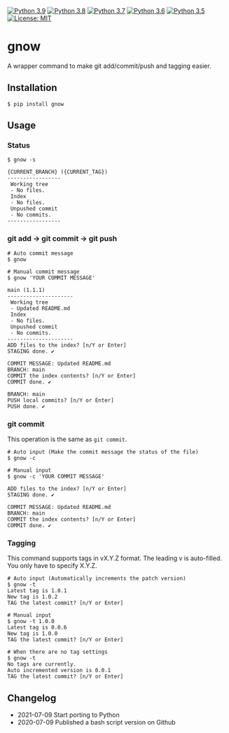 [![Python 3.9](https://github.com/addshlab/gnow/actions/workflows/python39.yml/badge.svg)](https://github.com/addshlab/gnow/actions/workflows/python39.yml)
[![Python 3.8](https://github.com/addshlab/gnow/actions/workflows/python38.yml/badge.svg)](https://github.com/addshlab/gnow/actions/workflows/python38.yml)
[![Python 3.7](https://github.com/addshlab/gnow/actions/workflows/python37.yml/badge.svg)](https://github.com/addshlab/gnow/actions/workflows/python37.yml)
[![Python 3.6](https://github.com/addshlab/gnow/actions/workflows/python36.yml/badge.svg)](https://github.com/addshlab/gnow/actions/workflows/python36.yml)
[![Python 3.5](https://github.com/addshlab/gnow/actions/workflows/python35.yml/badge.svg)](https://github.com/addshlab/gnow/actions/workflows/python35.yml)
[![License: MIT](https://img.shields.io/badge/License-MIT-yellow.svg)](https://opensource.org/licenses/MIT)

# gnow

A wrapper command to make git add/commit/push and tagging easier.

## Installation

```
$ pip install gnow
```

## Usage

### Status

```
$ gnow -s

{CURRENT_BRANCH} ({CURRENT_TAG})
-----------------
 Working tree
 - No files.
 Index
 - No files.
 Unpushed commit
 - No commits.
-----------------
```

### git add -> git commit -> git push

```
# Auto commit message
$ gnow

# Manual commit message
$ gnow 'YOUR COMMIT MESSAGE'

main (1.1.1)
---------------------
 Working tree
 - Updated README.md
 Index
 - No files.
 Unpushed commit
 - No commits.
---------------------
ADD files to the index? [n/Y or Enter]
STAGING done. ✔

COMMIT MESSAGE: Updated README.md
BRANCH: main
COMMIT the index contents? [n/Y or Enter]
COMMIT done. ✔

BRANCH: main
PUSH local commits? [n/Y or Enter]
PUSH done. ✔
```

### git commit

This operation is the same as `git commit`.

```
# Auto input (Make the commit message the status of the file)
$ gnow -c

# Manual input
$ gnow -c 'YOUR COMMIT MESSAGE'

ADD files to the index? [n/Y or Enter]
STAGING done. ✔

COMMIT MESSAGE: Updated README.md
BRANCH: main
COMMIT the index contents? [n/Y or Enter]
COMMIT done. ✔
```

### Tagging

This command supports tags in vX.Y.Z format. The leading v is auto-filled. You only have to specify X.Y.Z.

```
# Auto input (Automatically increments the patch version)
$ gnow -t
Latest tag is 1.0.1
New tag is 1.0.2
TAG the latest commit? [n/Y or Enter]

# Manual input
$ gnow -t 1.0.0
Latest tag is 0.0.6
New tag is 1.0.0
TAG the latest commit? [n/Y or Enter]

# When there are no tag settings
$ gnow -t
No tags are currently.
Auto incremented version is 0.0.1
TAG the latest commit? [n/Y or Enter]
```

## Changelog

- 2021-07-09 Start porting to Python
- 2020-07-09 Published a bash script version on Github
